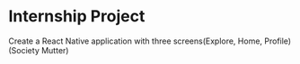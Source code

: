 # Internship Project
Create a React Native application with three screens(Explore, Home, Profile)
(Society Mutter)
